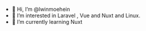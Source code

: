 - 👋 Hi, I’m @lwinmoehein
- 👀 I’m interested in Laravel , Vue and Nuxt and Linux.
- 🌱 I’m currently learning Nuxt


<!---
lwinmoehein/lwinmoehein is a ✨ special ✨ repository because its `README.md` (this file) appears on your GitHub profile.
You can click the Preview link to take a look at your changes.
--->
